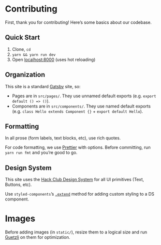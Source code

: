 # Contributing

First, thank you for contributing! Here’s some basics about our codebase.

## Quick Start

1. Clone, `cd`
2. `yarn && yarn run dev`
3. Open [localhost:8000](http://localhost:8000) (uses hot reloading)

## Organization

This site is a standard [Gatsby](https://www.gatsbyjs.org) site, so:

* Pages are in `src/pages/`. They use unnamed default exports (e.g.
  `export default () => ()`).
* Components are in `src/components/`. They use named default exports (e.g.
  `class Hello extends Component {}` + `export default Hello`).

## Formatting

In all prose (form labels, text blocks, etc), use rich quotes.

For code formatting, we use [Prettier](https://prettier.io) with options.
Before committing, run `yarn run fmt` and you’re good to go.

## Design System

This site uses the [Hack Club Design System](https://design.hackclub.com) for
all UI primitives (Text, Buttons, etc).

Use `styled-components`’s
[`.extend`](https://www.styled-components.com/docs/basics#extending-styles)
method for adding custom styling to a DS component.

# Images

Before adding images (in `static/`), resize them to a logical size and run
[Guetzli](https://github.com/google/guetzli/) on them for optimization.
